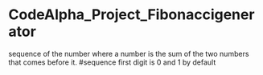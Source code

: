 # CodeAlpha_Project_Fibonaccigenerator
sequence of the number where a number is the sum of the two numbers that comes before it. #sequence first digit is 0 and 1 by default 
